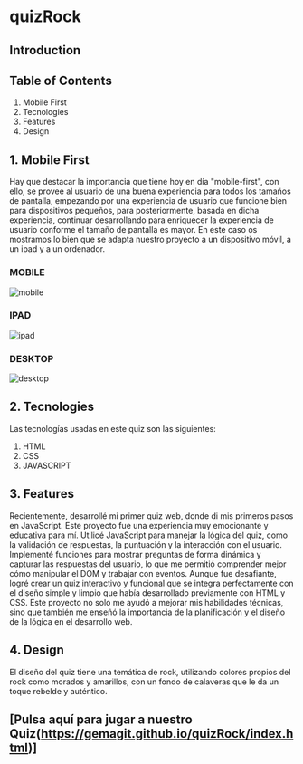 # quizRock 

## Introduction


## Table of Contents
1. Mobile First
2. Tecnologies
3. Features
4. Design

## 1. Mobile First

Hay que destacar la importancia que tiene hoy en día "mobile-first", con ello, se provee al usuario de una buena experiencia para todos los tamaños de pantalla, empezando por una experiencia de usuario que funcione bien para dispositivos pequeños, para posteriormente, basada en dicha experiencia, continuar desarrollando para enriquecer la experiencia de usuario conforme el tamaño de pantalla es mayor. En este caso os mostramos lo bien que se adapta nuestro proyecto a un dispositivo móvil, a un ipad y a un ordenador.

### MOBILE

![mobile](https://github.com/Gemagit/quizRock/assets/143506667/bd1c97f4-da0f-4a5d-a800-d237d35dbd26)

### IPAD

![ipad](https://github.com/Gemagit/quizRock/assets/143506667/14ea30ec-a9e4-44f0-b367-5d75b22f9532)

### DESKTOP

![desktop](https://github.com/Gemagit/quizRock/assets/143506667/07c7c151-39c5-4f02-9a64-3b32f2a403ba)

## 2. Tecnologies

Las tecnologías usadas en este quiz son las siguientes:
1. HTML
2. CSS
3. JAVASCRIPT


## 3. Features

Recientemente, desarrollé mi primer quiz web, donde di mis primeros pasos en JavaScript. Este proyecto fue una experiencia muy emocionante y educativa para mí. Utilicé JavaScript para manejar la lógica del quiz, como la validación de respuestas, la puntuación y la interacción con el usuario. Implementé funciones para mostrar preguntas de forma dinámica y capturar las respuestas del usuario, lo que me permitió comprender mejor cómo manipular el DOM y trabajar con eventos. Aunque fue desafiante, logré crear un quiz interactivo y funcional que se integra perfectamente con el diseño simple y limpio que había desarrollado previamente con HTML y CSS. Este proyecto no solo me ayudó a mejorar mis habilidades técnicas, sino que también me enseñó la importancia de la planificación y el diseño de la lógica en el desarrollo web.

## 4. Design

El diseño del quiz tiene una temática de rock, utilizando colores propios del rock como morados y amarillos, con un fondo de calaveras que le da un toque rebelde y auténtico. 





## [Pulsa aquí para jugar a nuestro Quiz(https://gemagit.github.io/quizRock/index.html)]
